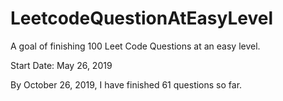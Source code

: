 # LeetcodeQuestionAtEasyLevel
A goal of finishing 100 Leet Code Questions at an easy level.

Start Date: May 26, 2019

By October 26, 2019, I have finished 61 questions so far.


